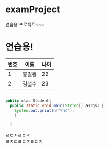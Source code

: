 # examProject
연습용 프로젝트~~~

# 연습용!

  |번호|이름|나이|
  |---|---|---|
  |1|홍길동|22|
  |2|김철수|23|


```java

public clas Student{
  public static void main(String[] asrgs) {
    System.out.println("안녕");
    }
  
  }
```



ㄹㄷㅈㄹㄷㅈ<br>
ㄹㅈㄷㄹㄷㅈㄹㄷㅈ
